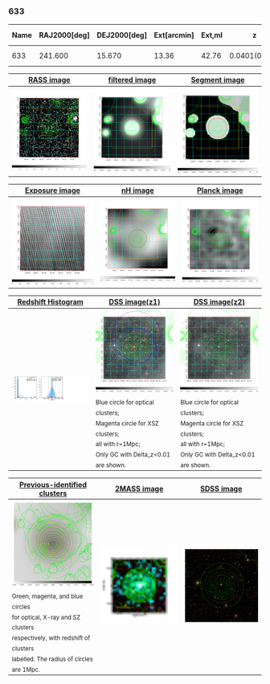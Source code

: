 <div STYLE="page-break-after: always;"></div>

### 633

|Name|RAJ2000[deg]|DEJ2000[deg] |Ext[arcmin]| Ext,ml | z | z_src| C|GC(XSZ,Delta_z<0.01)| GC(OPT,Delta_z<0.01)|GC| R_sig[arcmin] | R500[arcmin] | R500[Mpc]| CRsig[c/s] | CR500[c/s] |L500[1E44 erg/s]|F500[1E-12 erg/s/cm^2]| M500[1E14 Msun]|Tx[keV]|Cnt_sig|Beta|Rc[arcmin]|Comment|Alias|
|---|---|---|---|---|---|------|---|--------|---------|----------|---|---|---|---|---|---|---|---|---|---|---|---|---|---|
|633| 241.600| 15.670| 13.36| 42.76| 0.0401(0.005)| z1, z_opt| S| -| N| N, W| 17.088| 12.586| 0.599| 0.173(0.039)| 0.166(0.037)| 0.105(0.023)| 2.810(0.606)| 0.63(0.07)| 1.64(0.11)| 120.3| 0.608(-0.082+0.190)| 7.970(-1.341+2.452)| -| t511|

|[RASS image](../image/633/633_img.pdf)|[filtered image](../image/633/633_fil.pdf)|[Segment image](../image/633/633_seg.pdf)|
|-------------------|--------------------|-------------------|
| <img src="../image/633/633_img.png" width="300">  | <img src="../image/633/633_fil.png" width="300">   | <img src="../image/633/633_seg.png" width="300">  |

|[Exposure image](../image/633/633_mex.pdf)| [nH image](../image/633/633_nh.pdf)| [Planck image](../image/633/633_p.pdf)|
|-------------------|--------------------|-------------------|
|<img src="../image/633/633_mex.png" width="300">   | <img src="../image/633/633_nh.png" width="300">    | <img src="../image/633/633_p.png" width="300"> |

|[Redshift Histogram](../image/633/633_zg.pdf) | [DSS image(z1)](../image/633/633_dss_z1.pdf)      |  [DSS image(z2)](../image/633/633_dss_z2.pdf)    |
|-------------------|--------------------|-------------------|
|<img src="../image/633/633_zg.png" width="300"> |<img src="../image/633/633_dss_z1.png" width="300"> <sub><br>Blue circle for optical clusters; <br>Magenta circle for XSZ clusters; <br>all with r=1Mpc; <br>Only GC with Delta_z<0.01 are shown. </sub>| <img src="../image/633/633_dss_z2.png" width="300"><sub><br>Blue circle for optical clusters; <br>Magenta circle for XSZ clusters; <br>all with r=1Mpc; <br>Only GC with Delta_z<0.01 are shown. </sub> |

|[Previous-identified clusters](../image/633/633_gc.pdf) | [2MASS image](../image/633/633_2mass.pdf)      |[SDSS image](../image/633/633_sdss.pdf)   |
|-------------------|-------------------|-------------------|
|<img src=../image/633/633_gc.png width="300"> <br><sub>Green, magenta, and blue circles <br>for optical, X-ray and SZ clusters <br>respectively, with redshift of clusters <br>labelled. The radius of circles <br>are 1Mpc.</sub>|<img src="../image/633/633_2mass.png" width="300">  | <img src="../image/633/633_sdss.png" width="300">  |





